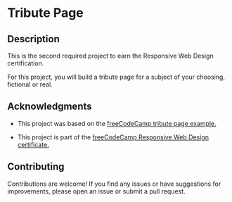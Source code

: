 # Tribute Page

## Description

This is the second required project to earn the Responsive Web Design certification.

For this project, you will build a tribute page for a subject of your choosing, fictional or real.

## Acknowledgments

- This project was based on the [freeCodeCamp tribute page example.](https://tribute-page.freecodecamp.rocks/)

- This project is part of the [freeCodeCamp Responsive Web Design certificate.](https://www.freecodecamp.org/learn/2022/responsive-web-design/)

## Contributing

Contributions are welcome! If you find any issues or have suggestions for improvements, please open an issue or submit a pull request.
